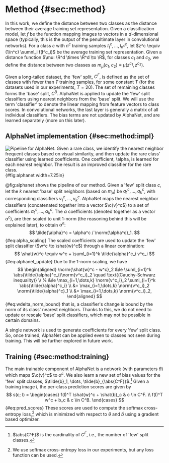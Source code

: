 # Method {#sec:method}

In this work, we define the distance between two classes as the distance
between their average training set representation. Given a
classification model, let $f$ be the function mapping images to vectors
in a $d$-dimensional space (typically, this is the output of the
penultimate layer in convolutional networks). For a class $c$ with $n^c$
training samples $I^c_1, \dots, I^c_{n^c}$, let $z^c \equiv (1/n^c)
\sumnl_i f(I^c_i)$ be the average training set representation. Given a
distance function $\mu: \R^d \times \R^d \to \R$, for classes $c_1$ and
$c_2$, we define the distance between two classes as $m_\mu(c_1, c_2)
\equiv \mu(z^{c_1}, z^{c_2})$.

Given a long-tailed dataset, the 'few' split, $C^F$, is defined as the
set of classes with fewer than $T$ training samples, for some constant
$T$ (for the datasets used in our experiments, $T=20$). The set of
remaining classes forms the 'base' split, $C^B$. AlphaNet is applied to
update the 'few' split classifiers using nearest neighbors from the
'base' split. We will use the term 'classifier' to denote the linear
mapping from feature vectors to class scores. In convolutional networks,
the last layer is generally a matrix of all individual classifiers. The
bias terms are not updated by AlphaNet, and are learned separately (more
on this later).

## AlphaNet implementation {#sec:method:impl}

![Pipeline for AlphaNet. Given a rare class, we identify the nearest
neighbor frequent classes based on visual similarity, and then update
the rare class' classifier using learned coefficients. One coefficient,
$\alpha$, is learned for each nearest neighbor. The result is an
improved classifier for the rare class.](figures/pipeline){#fig:alphanet
width=7.25in}

@fig:alphanet shows the pipeline of our method. Given a 'few' split
class $c$, let the $k$ nearest 'base' split neighbors (based on $m_\mu$)
be $q^c_1, \dots, q^c_k$, with corresponding classifiers $v^c_1, \dots,
v^c_k$. AlphaNet maps the nearest neighbor classifiers (concatenated
together into a vector $\c{v}^c$) to a set of coefficients $\alpha^c_1,
\dots, \alpha^c_k$. The $\alpha$ coefficients (denoted together as a
vector $\alpha^c$), are then scaled to unit 1-norm (the reasoning behind
this will be explained later), to obtain $\tilde{\alpha}^c$:
$$
  \tilde{\alpha}^c
= \alpha^c / \norm{\alpha^c}_1.
$$ {#eq:alpha_scaling}
The scaled coefficients are used to update the 'few' split classifier
($w^c \to \shat{w}^c$) through a linear combination:
$$
       \shat{w}^c
\equiv w^c + \suml_{i=1}^k \tilde{\alpha}^c_i v^c_i
$$ {#eq:alphanet_update}
Due to the 1-norm scaling, we have
$$
\begin{aligned}
       \norm{\shat{w}^c - w^c}_2
&\le   \suml_{i=1}^k \abs{\tilde{\alpha}^c_i}\norm{v^c_i}_2
 \quad \text{(Cauchy-Schwarz inequality)} \\
%
&\le \max_{i=1,\dots,k} \norm{v^c_i}_2 \suml_{i=1}^k \abs{\tilde{\alpha}^c_i} \\
&=   \max_{i=1,\dots,k} \norm{v^c_i}_2 \norm{\tilde{\alpha}^c}_1 \\
&=   \max_{i=1,\dots,k} \norm{v^c_i}_2,
\end{aligned}
$$ {#eq:wdelta_norm_bound}
that is, a classifier's change is bound by the norm of its class'
nearest neighbors. Thanks to this, we do not need to update or rescale
'base' split classifiers, which may not be possible in certain domains.

A single network is used to generate coefficients for every 'few' split
class. So, once trained, AlphaNet can be applied even to classes not
seen during training. This will be further explored in future work.

## Training {#sec:method:training}

The main trainable component of AlphaNet is a network (with parameters
$\theta$) which maps $\c{v}^c$ to $\alpha^c$. We also learn a new set of
bias values for the 'few' split classes, $\tilde{b}_1, \dots,
\tilde{b}_{\abs{C^F}}$.[^note:abs_cf] Given a training image $I$, the
per-class prediction scores are given by
$$
s(c; I) = \begin{cases}
       f(I)^T \shat{w}^c + \shat{b}_c & c \in C^F. \\
       f(I)^T w^c + b_c               & c \in C^B.
\end{cases}
$$ {#eq:pred_scores}
These scores are used to compute the softmax cross-entropy
loss,[^note:ce] which is minimized with respect to $\theta$ and
$\tilde{b}$ using a gradient based optimizer.

[^note:abs_cf]: $\abs{C^F}$ is the cardinality of $C^F$, i.e., the
    number of 'few' split classes.
[^note:ce]: We use softmax cross-entropy loss in our experiments, but
    any loss function can be used.

